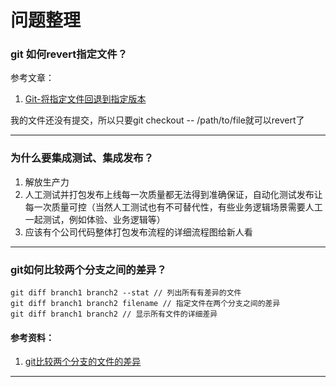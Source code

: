 # 问题整理

### git 如何revert指定文件？

参考文章：

1. [Git-将指定文件回退到指定版本](https://blog.csdn.net/panweiwei1994/article/details/78501371)

我的文件还没有提交，所以只要git checkout -- /path/to/file就可以revert了

---

### 为什么要集成测试、集成发布？

1. 解放生产力
2. 人工测试并打包发布上线每一次质量都无法得到准确保证，自动化测试发布让每一次质量可控（当然人工测试也有不可替代性，有些业务逻辑场景需要人工一起测试，例如体验、业务逻辑等）
3. 应该有个公司代码整体打包发布流程的详细流程图给新人看

---

### git如何比较两个分支之间的差异？

```
git diff branch1 branch2 --stat // 列出所有有差异的文件
git diff branch1 branch2 filename // 指定文件在两个分支之间的差异
git diff branch1 branch2 // 显示所有文件的详细差异
```

#### 参考资料：

1. [git比较两个分支的文件的差异](https://blog.csdn.net/yzpbright/article/details/54143129)

---

